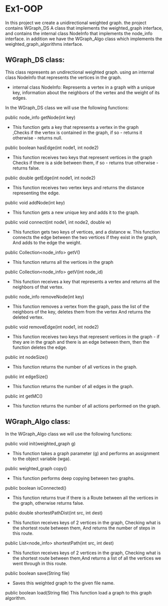 # Ex1-OOP


In this project we create a unidirectional weighted graph.
the project contains WGraph_DS A class that implements the weighted_graph interface,
and contains the internal class NodeInfo that implements the node_info interface.
in addition we have the WGraph_Algo class which implements the weighted_graph_algorithms interface.


## WGraph_DS class:
This class represents an undirectional weighted graph.
using an internal class NodeInfo that represents the vertices in the graph.

* internal class NodeInfo:
Represents a vertex in a graph with a unique key,
information about the neighbors of the vertex and the weight of its edges.

In the WGraph_DS class we will use the following functions:


public node_info getNode(int key)
- This function gets a key that represents a vertex in the graph     
,Checks if the vertex is contained in the graph, if so - returns it
otherwise - returns null.


public boolean hasEdge(int node1, int node2)
- This function receives two keys that represent vertices in the graph
Checks if there is a side between them, if so - returns true
otherwise - returns false.


public double getEdge(int node1, int node2)
- This function receives two vertex keys and returns the distance representing the edge.


public void addNode(int key)
- This function gets a new unique key and adds it to the graph.


public void connect(int node1, int node2, double w)
- This function gets two keys of vertices, and a distance w.
This function connects the edge between the two vertices if they exist in the graph,
And adds to the edge the weight.


public Collection<node_info> getV()
- This function returns all the vertices in the graph


public Collection<node_info> getV(int node_id)
- This function receives a key that represents a vertex and returns all the neighbors of that vertex.


public node_info removeNode(int key)
- This function removes a vertex from the graph, pass the list of the neighbors of the key, deletes them from the vertex
And returns the deleted vertex.


public void removeEdge(int node1, int node2)
- This function receives two keys that represent vertices in the graph - if they are in the graph and there is an edge between them, then the function deletes the edge.


public int nodeSize()
- This function returns the number of all vertices in the graph.


public int edgeSize()
- This function returns the number of all edges in the graph.


public int getMC() 
- This function returns the number of all actions performed on the graph.




## WGraph_Algo class:

In the WGraph_Algo class we will use the following functions:


public void init(weighted_graph g)
- This function takes a graph parameter (g) and performs an assignment to the object variable (wga).


public weighted_graph copy()
- This function performs deep copying between two graphs.


public boolean isConnected()
- This function returns true if there is a Route between all the vertices in the graph, otherwise returns false.


public double shortestPathDist(int src, int dest)
- This function receives keys of 2 vertices in the graph, Checking what is the shortest route between them, And returns the number of steps in this route.


public List<node_info> shortestPath(int src, int dest)
- This function receives keys of 2 vertices in the graph, 
Checking what is the shortest route between them,And returns a list of all the vertices we went through in this route.


public boolean save(String file)
- Saves this weighted graph to the given file name.


 public boolean load(String file)
This function load a graph to this graph algorithm.
















